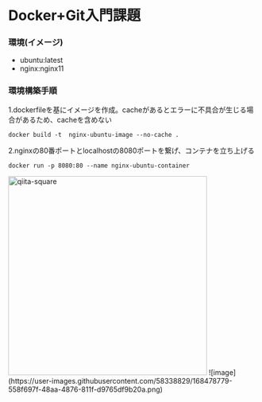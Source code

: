 
# Docker+Git入門課題

<h3> 環境(イメージ)</h3>
<ul>
  <li>ubuntu:latest</li>
  <li>nginx:nginx11</li>
</ul>

  
<h3> 環境構築手順</h3>

1.dockerfileを基にイメージを作成。cacheがあるとエラーに不具合が生じる場合があるため、cacheを含めない

```
docker build -t  nginx-ubuntu-image --no-cache .  
```

2.nginxの80番ポートとlocalhostの8080ポートを繋げ、コンテナを立ち上げる
```
docker run -p 8080:80 --name nginx-ubuntu-container
```


<img width="400" alt="qiita-square" src="https://user-images.githubusercontent.com/58338829/168478779-558f697f-48aa-4876-811f-d9765df9b20a.png">
![image](https://user-images.githubusercontent.com/58338829/168478779-558f697f-48aa-4876-811f-d9765df9b20a.png)
